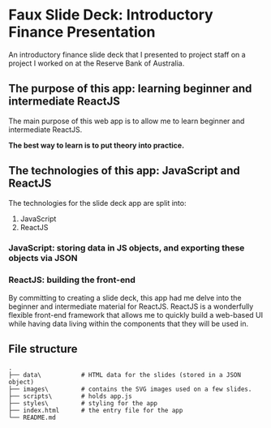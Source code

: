 # Faux Slide Deck: Introductory Finance Presentation
An introductory finance slide deck that I presented to project staff on a project I worked on at the Reserve Bank of Australia.

## The purpose of this app: learning beginner and intermediate ReactJS
The main purpose of this web app is to allow me to learn beginner and intermediate ReactJS.

**The best way to learn is to put theory into practice.**

## The technologies of this app: JavaScript and ReactJS
The technologies for the slide deck app are split into:
1. JavaScript
2. ReactJS

### JavaScript: storing data in JS objects, and exporting these objects via JSON


### ReactJS: building the front-end
By committing to creating a slide deck, this app had me delve into the beginner and intermediate material for ReactJS. ReactJS is a wonderfully flexible front-end framework that allows me to quickly build a web-based UI while having data living within the components that they will be used in.

## File structure
    .                   
    ├── data\           # HTML data for the slides (stored in a JSON object)
    ├── images\         # contains the SVG images used on a few slides.
    ├── scripts\        # holds app.js
    ├── styles\         # styling for the app
    ├── index.html      # the entry file for the app
    └── README.md

